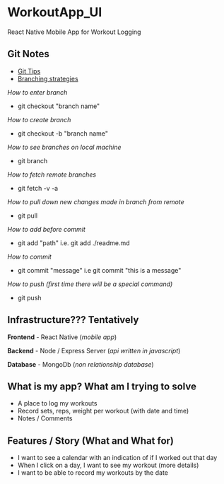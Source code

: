 # WorkoutApp_UI

React Native Mobile App for Workout Logging

## Git Notes

-   [Git Tips](https://stackoverflow.com/questions/315911/git-for-beginners-the-definitive-practical-guide)
-   [Branching strategies](https://www.geeksforgeeks.org/branching-strategies-in-git/)

_How to enter branch_

-   git checkout "branch name"

_How to create branch_

-   git checkout -b "branch name"

_How to see branches on local machine_

-   git branch

_How to fetch remote branches_

-   git fetch -v -a

_How to pull down new changes made in branch from remote_

-   git pull

_How to add before commit_

-   git add "path" i.e. git add ./readme.md

_How to commit_

-   git commit "message" i.e git commit "this is a message"

_How to push (first time there will be a special command)_

-   git push

## Infrastructure??? Tentatively

**Frontend** - React Native (_mobile app_)

**Backend** - Node / Express Server (_api written in javascript_)

**Database** - MongoDb (_non relationship database_)

## What is my app? What am I trying to solve

-   A place to log my workouts
-   Record sets, reps, weight per workout (with date and time)
-   Notes / Comments

## Features / Story (What and What for)

-   I want to see a calendar with an indication of if I worked out that day
-   When I click on a day, I want to see my workout (more details)
-   I want to be able to record my workouts by the date
